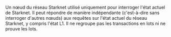 Un nœud du réseau Starknet utilisé uniquement pour interroger l'état actuel de Starknet. Il peut répondre de manière indépendante (c'est-à-dire sans interroger d'autres nœuds) aux requêtes sur l'état actuel du réseau Starknet, y compris l'état L1. Il ne regroupe pas les transactions en lots ni ne prouve les lots.